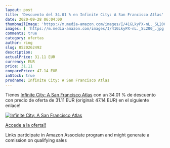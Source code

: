 ```yaml
---
layout: post
title: 'Descuento del 34.01 % en Infinite City: A San Francisco Atlas'
date: 2020-09-28 06:04:00
thumbnailImage: 'https://m.media-amazon.com/images/I/41GLkyPX-nL._SL200_.jpg'
images: [ 'https://m.media-amazon.com/images/I/41GLkyPX-nL._SL200_.jpg' ]
comments: true
category: ofertas
author: ring
slug: 0520262492
description:
actualPrice: 31.11 EUR
currency: EUR
price: 31.11
comparePrice: 47.14 EUR
inStock: true
prodname: Infinite City: A San Francisco Atlas
---
```


Tienes [Infinite City: A San Francisco Atlas](https://www.amazon.it/dp/0520262492/?tag=tolees00-21) con un 34.01 % de descuento con precio de oferta de 31.11 EUR (original: 47.14 EUR) en el siguiente enlace!

[![Infinite City: A San Francisco Atlas](https://m.media-amazon.com/images/I/41GLkyPX-nL._SL200_.jpg)](https://www.amazon.it/dp/0520262492/?tag=tolees00-21)

[Accede a la oferta!!](https://www.amazon.it/dp/0520262492/?tag=tolees00-21)

Links participate in Amazon Associate program and might generate a comission on qualifying sales


